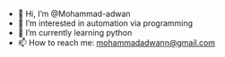 - 👋 Hi, I’m @Mohammad-adwan
- 👀 I’m interested in automation via programming
- 🌱 I’m currently learning python
- 📫 How to reach me: mohammadadwann@gmail.com

<!---
Mohammad-adwan/Mohammad-adwan is a ✨ special ✨ repository because its `README.md` (this file) appears on your GitHub profile.
You can click the Preview link to take a look at your changes.
--->
